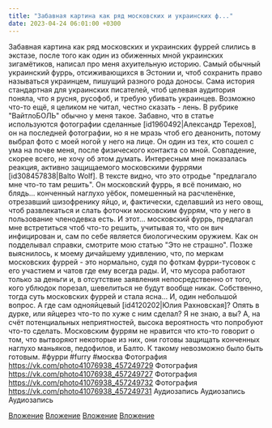 ```yaml
---
title: "Забавная картина как ряд московских и украинских ф..."
date: 2023-04-24 06:01:00 +0300
---
```


Забавная картина как ряд московских и украинских фуррей слились в экстазе, после того как один из обиженных мной украинских зигамётиков, написал про меня ахуительную историю. Самый обычный украинский фуррь, отсиживающихся в Эстонии и, чтоб сохранить право называться украинцем, пишущий разного рода доносы.
Сама история стандартная для украинских писателей, чтоб целевая аудитория поняла, что я русня, русофоб, и требую убивать украинцев. Возможно что-то ещё, я целиком не читал, честно сказать - лень. В рубрике "ВайтлоБОЛЬ" обычно у меня такое.
Забавно, что в статье используются фотографии сделанные [id1960492|Александр Терехов], он на последней фотографии, но я не мразь чтоб его деанонить, потому выбрал фото с моей ногой у него на лице. Он один из тех, кто сошел с ума на почве меня, после физического контакта со мной. Совпадение, скорее всего, не хочу об этом думать.
Интересным мне показалась реакция, активно защищаемого московскими фуррями [id308457838|Balto Wolf]. В тексте видно, что это отродье "предлагало мне что-то там решить". Он московский фуррь, я всё понимаю, но блядь... конченный наглухо уёбок, помешенный на расчленёнке, отрезавший шизофренику яйцо, и, фактически, сделавший из него овощ, чтоб развлекаться и слать фоточки московским фуррям, что у него в пользование членодевка есть. И этот... московский фуррь, предлагал мне встретиться чтоб что-то решить, учитывая то, что он вич инфицирован и, сам по себе является биологическим оружием. Как он подделывал справки, смотрите мою статью "Это не страшно".
Позже выяснилось, к моему дичайшему удивлению, что, по меркам московских фуррей - это нормально, судя по фоткам фурри-тусовок с его участием и чатов где ему всегда рады. И, что мусора работают только за деньги и, в отсутствие заявления непосредственно от того, кого ублюдок порезал, шевелиться не будут вообще никак. Собственно, тогда суть московских фуррей и стала ясна...
И, один небольшой вопрос. А где сам однояйцевый [id4120202|Юлия Рахновская]? Опять в дурке, или яйцерез что-то по хуже с ним сделал? Я не знаю, а вы?
А, на счёт потенциальных неприятностей, высока вероятность что попробуют что-то сделать. Московским фуррям не нравится что кто-то говорит о том, что вытворяют некоторые из них, они готовы защищать конченных наглухо маньяков, педофилов, и Балто. К такому невозможно было быть готовым.
#фурри #furry #москва
Фотография
<a class="vk-attach" href="https://vk.com/photo41076938_457249729">https://vk.com/photo41076938_457249729</a>
Фотография
<a class="vk-attach" href="https://vk.com/photo41076938_457249727">https://vk.com/photo41076938_457249727</a>
Фотография
<a class="vk-attach" href="https://vk.com/photo41076938_457249732">https://vk.com/photo41076938_457249732</a>
Фотография
<a class="vk-attach" href="https://vk.com/photo41076938_457249731">https://vk.com/photo41076938_457249731</a>
Аудиозапись
Аудиозапись
Аудиозапись

<a class="vk-attach" href="https://vk.com/photo41076938_457249729">Вложение</a>
<a class="vk-attach" href="https://vk.com/photo41076938_457249727">Вложение</a>
<a class="vk-attach" href="https://vk.com/photo41076938_457249732">Вложение</a>
<a class="vk-attach" href="https://vk.com/photo41076938_457249731">Вложение</a>
